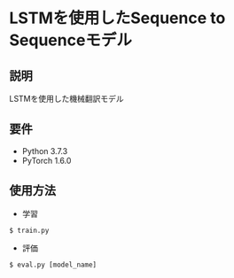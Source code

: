 # LSTMを使用したSequence to Sequenceモデル

## 説明

LSTMを使用した機械翻訳モデル

## 要件

- Python 3.7.3
- PyTorch 1.6.0

## 使用方法

- 学習
```
$ train.py
```

- 評価
```
$ eval.py [model_name]
```